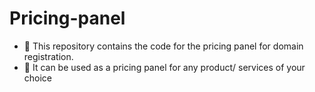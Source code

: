 # Pricing-panel

 * 🚩  This repository contains the code for the pricing panel for domain registration.
 *  🚩  It can be used as a pricing panel for any product/ services of your choice

